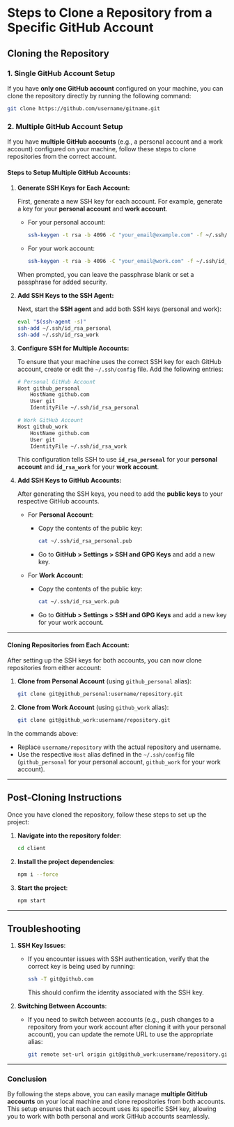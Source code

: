 # **Steps to Clone a Repository from a Specific GitHub Account**

## **Cloning the Repository**

### 1. **Single GitHub Account Setup**

If you have **only one GitHub account** configured on your machine, you can clone the repository directly by running the following command:

```bash
git clone https://github.com/username/gitname.git
```

### 2. **Multiple GitHub Account Setup**

If you have **multiple GitHub accounts** (e.g., a personal account and a work account) configured on your machine, follow these steps to clone repositories from the correct account.

#### **Steps to Setup Multiple GitHub Accounts:**

1. **Generate SSH Keys for Each Account:**

   First, generate a new SSH key for each account. For example, generate a key for your **personal account** and **work account**.

   - For your personal account:
     ```bash
     ssh-keygen -t rsa -b 4096 -C "your_email@example.com" -f ~/.ssh/id_rsa_personal
     ```

   - For your work account:
     ```bash
     ssh-keygen -t rsa -b 4096 -C "your_email@work.com" -f ~/.ssh/id_rsa_work
     ```

   When prompted, you can leave the passphrase blank or set a passphrase for added security.

2. **Add SSH Keys to the SSH Agent:**

   Next, start the **SSH agent** and add both SSH keys (personal and work):

   ```bash
   eval "$(ssh-agent -s)"
   ssh-add ~/.ssh/id_rsa_personal
   ssh-add ~/.ssh/id_rsa_work
   ```

3. **Configure SSH for Multiple Accounts:**

   To ensure that your machine uses the correct SSH key for each GitHub account, create or edit the `~/.ssh/config` file. Add the following entries:

   ```bash
   # Personal GitHub Account
   Host github_personal
       HostName github.com
       User git
       IdentityFile ~/.ssh/id_rsa_personal

   # Work GitHub Account
   Host github_work
       HostName github.com
       User git
       IdentityFile ~/.ssh/id_rsa_work
   ```

   This configuration tells SSH to use **`id_rsa_personal`** for your **personal account** and **`id_rsa_work`** for your **work account**.

4. **Add SSH Keys to GitHub Accounts:**

   After generating the SSH keys, you need to add the **public keys** to your respective GitHub accounts.

   - For **Personal Account**:
     - Copy the contents of the public key:
       ```bash
       cat ~/.ssh/id_rsa_personal.pub
       ```
     - Go to **GitHub > Settings > SSH and GPG Keys** and add a new key.

   - For **Work Account**:
     - Copy the contents of the public key:
       ```bash
       cat ~/.ssh/id_rsa_work.pub
       ```
     - Go to **GitHub > Settings > SSH and GPG Keys** and add a new key for your work account.

---

#### **Cloning Repositories from Each Account:**

After setting up the SSH keys for both accounts, you can now clone repositories from either account:

1. **Clone from Personal Account** (using `github_personal` alias):

   ```bash
   git clone git@github_personal:username/repository.git
   ```

2. **Clone from Work Account** (using `github_work` alias):

   ```bash
   git clone git@github_work:username/repository.git
   ```

In the commands above:
- Replace `username/repository` with the actual repository and username.
- Use the respective `Host` alias defined in the `~/.ssh/config` file (`github_personal` for your personal account, `github_work` for your work account).

---

## **Post-Cloning Instructions**

Once you have cloned the repository, follow these steps to set up the project:

1. **Navigate into the repository folder**:

   ```bash
   cd client
   ```

2. **Install the project dependencies**:

   ```bash
   npm i --force
   ```

3. **Start the project**:

   ```bash
   npm start
   ```

---

## **Troubleshooting**

1. **SSH Key Issues**:
   - If you encounter issues with SSH authentication, verify that the correct key is being used by running:
     ```bash
     ssh -T git@github.com
     ```
     This should confirm the identity associated with the SSH key.

2. **Switching Between Accounts**:
   - If you need to switch between accounts (e.g., push changes to a repository from your work account after cloning it with your personal account), you can update the remote URL to use the appropriate alias:
     ```bash
     git remote set-url origin git@github_work:username/repository.git
     ```

---

### **Conclusion**

By following the steps above, you can easily manage **multiple GitHub accounts** on your local machine and clone repositories from both accounts. This setup ensures that each account uses its specific SSH key, allowing you to work with both personal and work GitHub accounts seamlessly.
